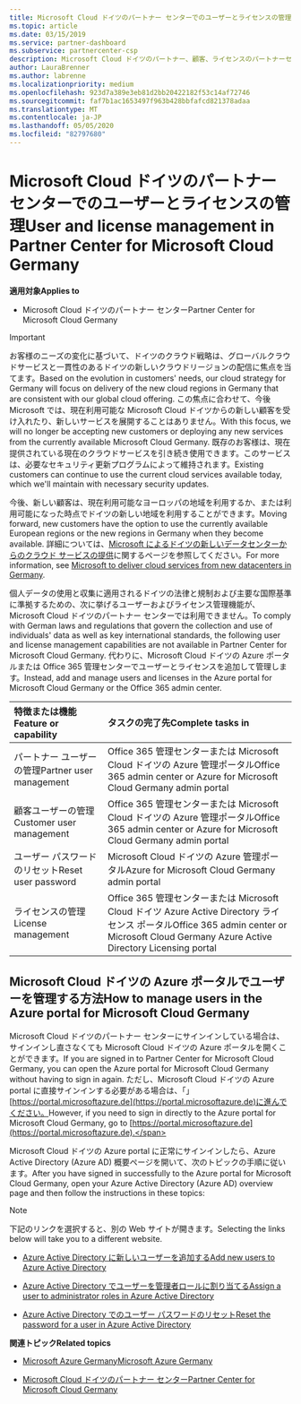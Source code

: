 ```yaml
---
title: Microsoft Cloud ドイツのパートナー センターでのユーザーとライセンスの管理 | Microsoft Cloud ドイツのパートナー センター
ms.topic: article
ms.date: 03/15/2019
ms.service: partner-dashboard
ms.subservice: partnercenter-csp
description: Microsoft Cloud ドイツのパートナー、顧客、ライセンスのパートナーセンターを管理する方法と場所、およびパスワードのリセットについて説明します。
author: LauraBrenner
ms.author: labrenne
ms.localizationpriority: medium
ms.openlocfilehash: 923d7a389e3eb81d2bb20422182f53c14af72746
ms.sourcegitcommit: faf7b1ac1653497f963b428bbfafcd821378adaa
ms.translationtype: MT
ms.contentlocale: ja-JP
ms.lasthandoff: 05/05/2020
ms.locfileid: "82797680"
---
```

# <a name="user-and-license-management-in-partner-center-for-microsoft-cloud-germany"></a><span data-ttu-id="ae087-103">Microsoft Cloud ドイツのパートナー センターでのユーザーとライセンスの管理</span><span class="sxs-lookup"><span data-stu-id="ae087-103">User and license management in Partner Center for Microsoft Cloud Germany</span></span>

<span data-ttu-id="ae087-104">**適用対象**</span><span class="sxs-lookup"><span data-stu-id="ae087-104">**Applies to**</span></span>

-  <span data-ttu-id="ae087-105">Microsoft Cloud ドイツのパートナー センター</span><span class="sxs-lookup"><span data-stu-id="ae087-105">Partner Center for Microsoft Cloud Germany</span></span>

> [!IMPORTANT]
> <span data-ttu-id="ae087-106">お客様のニーズの変化に基づいて、ドイツのクラウド戦略は、グローバルクラウドサービスと一貫性のあるドイツの新しいクラウドリージョンの配信に焦点を当てます。</span><span class="sxs-lookup"><span data-stu-id="ae087-106">Based on the evolution in customers' needs, our cloud strategy for Germany will focus on delivery of the new cloud regions in Germany that are consistent with our global cloud offering.</span></span> <span data-ttu-id="ae087-107">この焦点に合わせて、今後 Microsoft では、現在利用可能な Microsoft Cloud ドイツからの新しい顧客を受け入れたり、新しいサービスを展開することはありません。</span><span class="sxs-lookup"><span data-stu-id="ae087-107">With this focus, we will no longer be accepting new customers or deploying any new services from the currently available Microsoft Cloud Germany.</span></span> <span data-ttu-id="ae087-108">既存のお客様は、現在提供されている現在のクラウドサービスを引き続き使用できます。このサービスは、必要なセキュリティ更新プログラムによって維持されます。</span><span class="sxs-lookup"><span data-stu-id="ae087-108">Existing customers can continue to use the current cloud services available today, which we'll maintain with necessary security updates.</span></span>
>  
> <span data-ttu-id="ae087-109">今後、新しい顧客は、現在利用可能なヨーロッパの地域を利用するか、または利用可能になった時点でドイツの新しい地域を利用することができます。</span><span class="sxs-lookup"><span data-stu-id="ae087-109">Moving forward, new customers have the option to use the currently available European regions or the new regions in Germany when they become available.</span></span> <span data-ttu-id="ae087-110">詳細については、[Microsoft によるドイツの新しいデータセンターからのクラウド サービスの提供](https://news.microsoft.com/europe/2018/08/31/microsoft-to-deliver-cloud-services-from-new-datacentres-in-germany-in-2019-to-meet-evolving-customer-needs/)に関するページを参照してください。</span><span class="sxs-lookup"><span data-stu-id="ae087-110">For more information, see [Microsoft to deliver cloud services from new datacenters in Germany](https://news.microsoft.com/europe/2018/08/31/microsoft-to-deliver-cloud-services-from-new-datacentres-in-germany-in-2019-to-meet-evolving-customer-needs/).</span></span>

<span data-ttu-id="ae087-111">個人データの使用と収集に適用されるドイツの法律と規制および主要な国際基準に準拠するための、次に挙げるユーザーおよびライセンス管理機能が、Microsoft Cloud ドイツのパートナー センターでは利用できません。</span><span class="sxs-lookup"><span data-stu-id="ae087-111">To comply with German laws and regulations that govern the collection and use of individuals' data as well as key international standards, the following user and license management capabilities are not available in Partner Center for Microsoft Cloud Germany.</span></span> <span data-ttu-id="ae087-112">代わりに、Microsoft Cloud ドイツの Azure ポータルまたは Office 365 管理センターでユーザーとライセンスを追加して管理します。</span><span class="sxs-lookup"><span data-stu-id="ae087-112">Instead, add and manage users and licenses in the Azure portal for Microsoft Cloud Germany or the Office 365 admin center.</span></span>

<span data-ttu-id="ae087-113">特徴または機能</span><span class="sxs-lookup"><span data-stu-id="ae087-113">Feature or capability</span></span> | <span data-ttu-id="ae087-114">タスクの完了先</span><span class="sxs-lookup"><span data-stu-id="ae087-114">Complete tasks in</span></span>
:--- | :---
<span data-ttu-id="ae087-115">パートナー ユーザーの管理</span><span class="sxs-lookup"><span data-stu-id="ae087-115">Partner user management</span></span> | <span data-ttu-id="ae087-116">Office 365 管理センターまたは Microsoft Cloud ドイツの Azure 管理ポータル</span><span class="sxs-lookup"><span data-stu-id="ae087-116">Office 365 admin center or Azure for Microsoft Cloud Germany admin portal</span></span>
<span data-ttu-id="ae087-117">顧客ユーザーの管理</span><span class="sxs-lookup"><span data-stu-id="ae087-117">Customer user management</span></span> | <span data-ttu-id="ae087-118">Office 365 管理センターまたは Microsoft Cloud ドイツの Azure 管理ポータル</span><span class="sxs-lookup"><span data-stu-id="ae087-118">Office 365 admin center or Azure for Microsoft Cloud Germany admin portal</span></span>
<span data-ttu-id="ae087-119">ユーザー パスワードのリセット</span><span class="sxs-lookup"><span data-stu-id="ae087-119">Reset user password</span></span> | <span data-ttu-id="ae087-120">Microsoft Cloud ドイツの Azure 管理ポータル</span><span class="sxs-lookup"><span data-stu-id="ae087-120">Azure for Microsoft Cloud Germany admin portal</span></span>
<span data-ttu-id="ae087-121">ライセンスの管理</span><span class="sxs-lookup"><span data-stu-id="ae087-121">License management</span></span> | <span data-ttu-id="ae087-122">Office 365 管理センターまたは Microsoft Cloud ドイツ Azure Active Directory ライセンス ポータル</span><span class="sxs-lookup"><span data-stu-id="ae087-122">Office 365 admin center or Microsoft Cloud Germany Azure Active Directory Licensing portal</span></span>

## <a name="how-to-manage-users-in-the-azure-portal-for-microsoft-cloud-germany"></a><span data-ttu-id="ae087-123">Microsoft Cloud ドイツの Azure ポータルでユーザーを管理する方法</span><span class="sxs-lookup"><span data-stu-id="ae087-123">How to manage users in the Azure portal for Microsoft Cloud Germany</span></span> 

<span data-ttu-id="ae087-124">Microsoft Cloud ドイツのパートナー センターにサインインしている場合は、サインインし直さなくても Microsoft Cloud ドイツの Azure ポータルを開くことができます。</span><span class="sxs-lookup"><span data-stu-id="ae087-124">If you are signed in to Partner Center for Microsoft Cloud Germany, you can open the Azure portal for Microsoft Cloud Germany without having to sign in again.</span></span> <span data-ttu-id="ae087-125">ただし、Microsoft Cloud ドイツの Azure portal に直接サインインする必要がある場合は、「」 [https://portal.microsoftazure.de](https://portal.microsoftazure.de)に進んでください。</span><span class="sxs-lookup"><span data-stu-id="ae087-125">However, if you need to sign in directly to the Azure portal for Microsoft Cloud Germany, go to [https://portal.microsoftazure.de](https://portal.microsoftazure.de).</span></span> 

<span data-ttu-id="ae087-126">Microsoft Cloud ドイツの Azure portal に正常にサインインしたら、Azure Active Directory (Azure AD) 概要ページを開いて、次のトピックの手順に従います。</span><span class="sxs-lookup"><span data-stu-id="ae087-126">After you have signed in successfully to the Azure portal for Microsoft Cloud Germany, open your Azure Active Directory (Azure AD) overview page and then follow the instructions in these topics:</span></span>

> [!NOTE]  
> <span data-ttu-id="ae087-127">下記のリンクを選択すると、別の Web サイトが開きます。</span><span class="sxs-lookup"><span data-stu-id="ae087-127">Selecting the links below will take you to a different website.</span></span> 

-  [<span data-ttu-id="ae087-128">Azure Active Directory に新しいユーザーを追加する</span><span class="sxs-lookup"><span data-stu-id="ae087-128">Add new users to Azure Active Directory</span></span>](https://docs.microsoft.com/azure/active-directory/active-directory-users-create-azure-portal)

-  [<span data-ttu-id="ae087-129">Azure Active Directory でユーザーを管理者ロールに割り当てる</span><span class="sxs-lookup"><span data-stu-id="ae087-129">Assign a user to administrator roles in Azure Active Directory</span></span>](https://docs.microsoft.com/azure/active-directory/active-directory-users-assign-role-azure-portal)

-  [<span data-ttu-id="ae087-130">Azure Active Directory でのユーザー パスワードのリセット</span><span class="sxs-lookup"><span data-stu-id="ae087-130">Reset the password for a user in Azure Active Directory</span></span>](https://docs.microsoft.com/azure/active-directory/active-directory-users-reset-password-azure-portal)

<span data-ttu-id="ae087-131">**関連トピック**</span><span class="sxs-lookup"><span data-stu-id="ae087-131">**Related topics**</span></span>

-  [<span data-ttu-id="ae087-132">Microsoft Azure Germany</span><span class="sxs-lookup"><span data-stu-id="ae087-132">Microsoft Azure Germany</span></span>](https://azure.microsoft.com/global-infrastructure/germany/)

-  [<span data-ttu-id="ae087-133">Microsoft Cloud ドイツのパートナー センター</span><span class="sxs-lookup"><span data-stu-id="ae087-133">Partner Center for Microsoft Cloud Germany</span></span>](partner-center-for-microsoft-cloud-germany.md)


